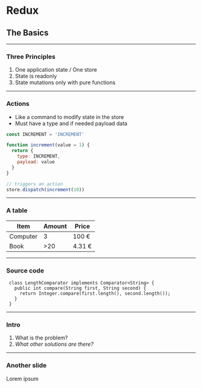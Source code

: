 <!-- .slide: data-background="img/background-orange-orig.jpg" -->

# Redux
## The Basics

---

### Three Principles
1. One application state / One store
1. State is readonly
1. State mutations only with pure functions

---

### Actions
- Like a command to modify state in the store
- Must have a type and if needed payload data


```javascript
const INCREMENT = 'INCREMENT'

function increment(value = 1) {
  return {
    type: INCREMENT,
    payload: value
  }
}

// triggers an action
store.dispatch(increment(10))

```

---

### A table

<table>
    <thead>
        <tr>
            <th>Item</th>
            <th>Amount</th>
            <th>Price</th>
        </tr>
    </thead>
    <tbody>
        <tr>
            <td>Computer</td>
            <td>3</td>
            <td>100 €</td>
        </tr>
        <tr>
            <td>Book</td>
            <td>&gt;20</td>
            <td>4.31 €</td>
        </tr>
    </tr></tbody>
</table>

---

### Source code

```
 class LengthComparator implements Comparator<String> {
   public int compare(String first, String second) {
     return Integer.compare(first.length(), second.length());
   }
 }
```

---

### Intro

<!-- .slide: data-background="img/background-orange-orig.jpg" -->

1. What is the problem?
1. *What other solutions are there?*


---

### Another slide

Lorem ipsum
